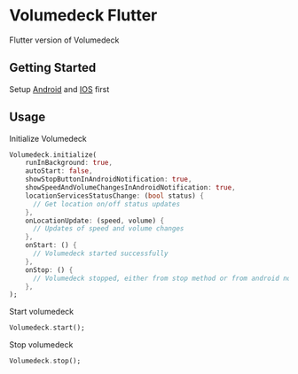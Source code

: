 # Volumedeck Flutter

Flutter version of Volumedeck

## Getting Started

Setup [Android](https://github.com/Navideck/Volumedeck-Android#running-in-background) and [IOS](https://github.com/Navideck/Volumedeck-iOS#step-3-configure-your-plist) first

## Usage

Initialize Volumedeck

```dart
Volumedeck.initialize(
    runInBackground: true,
    autoStart: false,
    showStopButtonInAndroidNotification: true,
    showSpeedAndVolumeChangesInAndroidNotification: true,
    locationServicesStatusChange: (bool status) {
      // Get location on/off status updates
    },
    onLocationUpdate: (speed, volume) {
      // Updates of speed and volume changes
    },
    onStart: () {
      // Volumedeck started successfully
    },
    onStop: () {
      // Volumedeck stopped, either from stop method or from android notification
    },
);
```

Start volumedeck

```dart
Volumedeck.start();
```

Stop volumedeck

```dart
Volumedeck.stop();
```